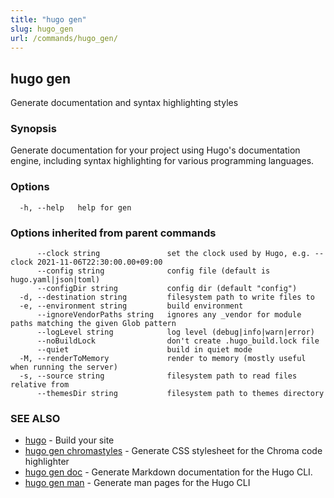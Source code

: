 ```yaml
---
title: "hugo gen"
slug: hugo_gen
url: /commands/hugo_gen/
---
```

## hugo gen

Generate documentation and syntax highlighting styles

### Synopsis

Generate documentation for your project using Hugo's documentation engine, including syntax highlighting for various programming languages.

### Options

```
  -h, --help   help for gen
```

### Options inherited from parent commands

```
      --clock string               set the clock used by Hugo, e.g. --clock 2021-11-06T22:30:00.00+09:00
      --config string              config file (default is hugo.yaml|json|toml)
      --configDir string           config dir (default "config")
  -d, --destination string         filesystem path to write files to
  -e, --environment string         build environment
      --ignoreVendorPaths string   ignores any _vendor for module paths matching the given Glob pattern
      --logLevel string            log level (debug|info|warn|error)
      --noBuildLock                don't create .hugo_build.lock file
      --quiet                      build in quiet mode
  -M, --renderToMemory             render to memory (mostly useful when running the server)
  -s, --source string              filesystem path to read files relative from
      --themesDir string           filesystem path to themes directory
```

### SEE ALSO

* [hugo](/commands/hugo/)	 - Build your site
* [hugo gen chromastyles](/commands/hugo_gen_chromastyles/)	 - Generate CSS stylesheet for the Chroma code highlighter
* [hugo gen doc](/commands/hugo_gen_doc/)	 - Generate Markdown documentation for the Hugo CLI.
* [hugo gen man](/commands/hugo_gen_man/)	 - Generate man pages for the Hugo CLI

